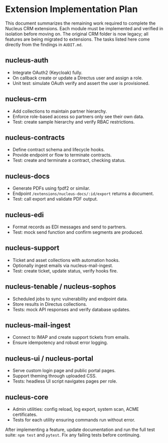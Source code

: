 # Extension Implementation Plan

This document summarizes the remaining work required to complete the Nucleus CRM extensions. Each module must be implemented and verified in isolation before moving on.
The original CRM folder is now legacy; all features are being migrated to extensions.
The tasks listed here come directly from the findings in `AUDIT.md`.

## nucleus-auth
- Integrate OAuth2 (Keycloak) fully.
- On callback create or update a Directus user and assign a role.
- Unit test: simulate OAuth verify and assert the user is provisioned.

## nucleus-crm
- Add collections to maintain partner hierarchy.
- Enforce role-based access so partners only see their own data.
- Test: create sample hierarchy and verify RBAC restrictions.

## nucleus-contracts
- Define contract schema and lifecycle hooks.
- Provide endpoint or flow to terminate contracts.
- Test: create and terminate a contract, checking status.

## nucleus-docs
- Generate PDFs using fpdf2 or similar.
- Endpoint `/extensions/nucleus-docs/:id/export` returns a document.
- Test: call export and validate PDF output.

## nucleus-edi
- Format records as EDI messages and send to partners.
- Test: mock send function and confirm segments are produced.

## nucleus-support
- Ticket and asset collections with automation hooks.
- Optionally ingest emails via nucleus-mail-ingest.
- Test: create ticket, update status, verify hooks fire.

## nucleus-tenable / nucleus-sophos
- Scheduled jobs to sync vulnerability and endpoint data.
- Store results in Directus collections.
- Tests: mock API responses and verify database updates.

## nucleus-mail-ingest
- Connect to IMAP and create support tickets from emails.
- Ensure idempotency and robust error logging.

## nucleus-ui / nucleus-portal
- Serve custom login page and public portal pages.
- Support theming through uploaded CSS.
- Tests: headless UI script navigates pages per role.

## nucleus-core
- Admin utilities: config reload, log export, system scan, ACME certificates.
- Tests for each utility ensuring commands run without error.

After implementing a feature, update documentation and run the full test suite:
`npm test` and `pytest`. Fix any failing tests before continuing.
